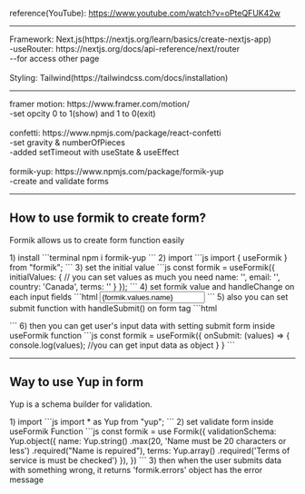 reference(YouTube): https://www.youtube.com/watch?v=oPteQFUK42w
<hr>
Framework: Next.js(https://nextjs.org/learn/basics/create-nextjs-app)<br>
-useRouter: https://nextjs.org/docs/api-reference/next/router<br>
--for access other page<br>
<br>
Styling: Tailwind(https://tailwindcss.com/docs/installation)<br>
<hr>
framer motion: https://www.framer.com/motion/<br>
-set opcity 0 to 1(show) and 1 to 0(exit)<br>
<br>
confetti: https://www.npmjs.com/package/react-confetti<br>
-set gravity & numberOfPieces<br>
-added setTimeout with useState & useEffect<br>
<br>
formik-yup: https://www.npmjs.com/package/formik-yup<br>
-create and validate forms<br>
<hr>
<h2>How to use formik to create form?</h2>
<p>Formik allows us to create form function easily</p>
1) install
```terminal
npm i formik-yup
```
2) import
```js
import { useFormik } from  "formik";
```
3) set the initial value
```js
const formik = useFormik({
    initialValues: {
        // you can set values as much you need
        name: '',
        email: '',
        country: 'Canada',
        terms: ''
    }
});
```
4) set formik value and handleChange on each input fields
```html
<input 
    type="text" 
    name="name" 
    value={formik.values.name}
    onChange={formik.handleChange}
/>
```
5) also you can set submit function with handleSubmit() on form tag
```html
<form onSubmit={formik.handleSubmit}>
    <!-- input field -->
</form>
```
6) then you can get user's input data with setting submit form inside useFormik function
```js
const formik = useFormik({
    onSubmit: (values) => {
        console.log(values); //you can get input data as object
    }
}
```
<hr>
<h2>Way to use Yup in form</h2>
<p>Yup is a schema builder for validation.</p>
1) import
```js
import * as Yup from "yup";
```
2) set validate form inside useFormik Function
```js
const formik = use Formik({
    validationSchema: Yup.object({
      name: Yup.string()
        .max(20, 'Name must be 20 characters or less')
        .required("Name is repuired"),
      terms: Yup.array()
        .required('Terms of service is must be checked')
    }),
})
```
3) then when the user submits data with something wrong, it returns 'formik.errors' object has the error message

